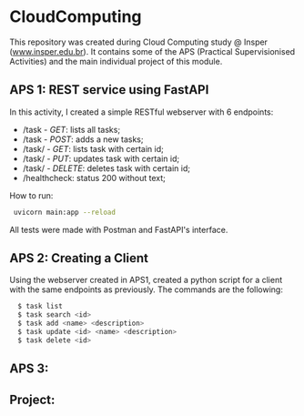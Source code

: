 # CloudComputing

This repository was created during Cloud Computing study @ Insper (www.insper.edu.br). It contains some of the APS (Practical Supervisionised Activities) and the main individual project of this module.

## APS 1: REST service using FastAPI

In this activity, I created a simple RESTful webserver with 6 endpoints:
- /task - *GET*: lists all tasks;
- /task - *POST*: adds a new tasks;
- /task/<id> - *GET*: lists task with certain id;
- /task/<id> - *PUT*: updates task with certain id;
- /task/<id> - *DELETE*: deletes task with certain id;
- /healthcheck: status 200 without text;
  
How to run:
```bash
 uvicorn main:app --reload
```
All tests were made with Postman and FastAPI's interface.

## APS 2: Creating a Client

Using the webserver created in APS1, created a python script for a client with the same endpoints as previously. The commands are the following:

```bash
  $ task list
  $ task search <id>
  $ task add <name> <description>
  $ task update <id> <name> <description>
  $ task delete <id>
```

## APS 3:


## Project:

